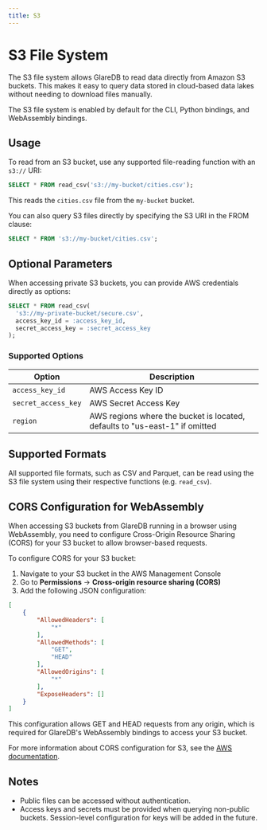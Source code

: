 ```yaml
---
title: S3
---
```


# S3 File System

The S3 file system allows GlareDB to read data directly from Amazon S3 buckets.
This makes it easy to query data stored in cloud-based data lakes without
needing to download files manually.

The S3 file system is enabled by default for the CLI, Python bindings, and
WebAssembly bindings.

## Usage

To read from an S3 bucket, use any supported file-reading function with an
`s3://` URI:

```sql
SELECT * FROM read_csv('s3://my-bucket/cities.csv');
```

This reads the `cities.csv` file from the `my-bucket` bucket.

You can also query S3 files directly by specifying the S3 URI in the FROM clause:

```sql
SELECT * FROM 's3://my-bucket/cities.csv';
```

## Optional Parameters

When accessing private S3 buckets, you can provide AWS credentials directly as
options:

```sql
SELECT * FROM read_csv(
  's3://my-private-bucket/secure.csv',
  access_key_id = :access_key_id,
  secret_access_key = :secret_access_key
);
```



### Supported Options

| Option              | Description                                                                 |
|---------------------|-----------------------------------------------------------------------------|
| `access_key_id`     | AWS Access Key ID                                                           |
| `secret_access_key` | AWS Secret Access Key                                                       |
| `region`            | AWS regions where the bucket is located, defaults to "us-east-1" if omitted |

## Supported Formats

All supported file formats, such as CSV and Parquet, can be read using the S3
file system using their respective functions (e.g. `read_csv`).

## CORS Configuration for WebAssembly

When accessing S3 buckets from GlareDB running in a browser using WebAssembly,
you need to configure Cross-Origin Resource Sharing (CORS) for your S3 bucket to
allow browser-based requests.

To configure CORS for your S3 bucket:

1. Navigate to your S3 bucket in the AWS Management Console
2. Go to **Permissions** -> **Cross-origin resource sharing (CORS)**
3. Add the following JSON configuration:

```json
[
    {
        "AllowedHeaders": [
            "*"
        ],
        "AllowedMethods": [
            "GET",
            "HEAD"
        ],
        "AllowedOrigins": [
            "*"
        ],
        "ExposeHeaders": []
    }
]
```

This configuration allows GET and HEAD requests from any origin, which is
required for GlareDB's WebAssembly bindings to access your S3 bucket.

For more information about CORS configuration for S3, see the [AWS
documentation](https://docs.aws.amazon.com/AmazonS3/latest/userguide/cors.html).

## Notes

- Public files can be accessed without authentication.
- Access keys and secrets must be provided when querying non-public buckets.
  Session-level configuration for keys will be added in the future.


